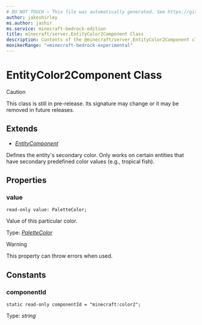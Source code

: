 ```yaml
---
# DO NOT TOUCH — This file was automatically generated. See https://github.com/mojang/minecraftapidocsgenerator to modify descriptions, examples, etc.
author: jakeshirley
ms.author: jashir
ms.service: minecraft-bedrock-edition
title: minecraft/server.EntityColor2Component Class
description: Contents of the @minecraft/server.EntityColor2Component class.
monikerRange: "=minecraft-bedrock-experimental"
---
```

# EntityColor2Component Class

> [!CAUTION]
> This class is still in pre-release.  Its signature may change or it may be removed in future releases.

## Extends
- [*EntityComponent*](EntityComponent.md)

Defines the entity's secondary color. Only works on certain entities that have secondary predefined color values (e.g., tropical fish).

## Properties

### **value**
`read-only value: PaletteColor;`

Value of this particular color.

Type: [*PaletteColor*](PaletteColor.md)

> [!WARNING]
> This property can throw errors when used.

## Constants

### **componentId**
`static read-only componentId = "minecraft:color2";`

Type: *string*
